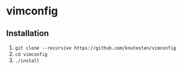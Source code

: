 # vimconfig

## Installation 
1. `git clone --recursive https://github.com/knutesten/vimconfig`
2. `cd vimconfig`
3. `./install`
